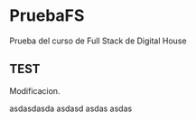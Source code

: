# PruebaFS
Prueba del curso de Full Stack de Digital House

## TEST
Modificacion.

asdasdasda
asdasd
asdas
asdas
